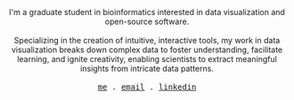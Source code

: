<div align="center">
  <span>I'm a graduate student in bioinformatics interested in data visualization and open-source software.</span>
  </br></br>
  <span>Specializing in the creation of intuitive, interactive tools, my work in data visualization breaks down complex data to foster understanding, facilitate learning, and ignite creativity, enabling scientists to extract meaningful insights from intricate data patterns.</span>
  <br>
  <br>
  <samp align="center">
    <a href="https://chouys.com">me</a> .
    <a href="eric50513@gmail.com">email</a> .
     <a href="https://www.linkedin.com/in/yschou/">linkedin</a> 
  </samp>
</div>